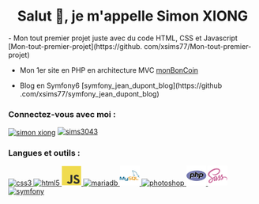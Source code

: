 <h1 align="center">Salut 👋, je m'appelle Simon XIONG</h1>
- Mon tout premier projet juste avec du code HTML, CSS et Javascript [Mon-tout-premier-projet](https://github. com/xsims77/Mon-tout-premier-projet)

- Mon 1er site en PHP en architecture MVC [monBonCoin](https://github.com/xsims77/monBonCoin)

- Blog en Symfony6 [symfony_jean_dupont_blog](https://github .com/xsims77/symfony_jean_dupont_blog)

<h3 align="left">Connectez-vous avec moi :</h3>
<p align="left">
<a href="https://linkedin.com/in/simon xiong" cible ="blank"><img align="center" src="https://raw.githubusercontent.com/rahuldkjain/github-profile-readme-generator/master/src/images/icons/Social/linked-in-alt .svg" alt="simon xiong" height="30" width="40" /></a>
<a href="https://discord.gg/sims3043" target="blank"><img align= "centre" src="https://raw.githubusercontent.com/rahuldkjain/github-profile-readme-generator/master/src/images/icons/Social/discord.svg" alt="sims3043" hauteur="30" width="40" /></a>
</p>

<h3 align="left">Langues et outils :</h3>
<p align="left"> <a href="https://www.w3schools.com/css/" target="_blank" rel="noreferrer"> <img src="https://raw.githubusercontent. com/devicons/devicon/master/icons/css3/css3-original-wordmark.svg" alt="css3" width="40" height="40"/> </a> <a href="https:// www.w3.org/html/" target="_blank" rel="noreferrer"> <img src="https://raw.githubusercontent.com/devicons/devicon/master/icons/html5/html5-original-wordmark .svg" alt="html5" width="40" height="40"/> </a> <a href="https://developer.mozilla.org/en-US/docs/Web/JavaScript" cible ="_blank" rel="noreferrer"> <img src="https://raw.githubusercontent.com/devicons/devicon/master/icons/javascript/javascript-original.svg" alt="javascript" width="40 " height="40"/> </a> <a href="https://mariadb.org/" target="_blank" rel="noreferrer"> <img src="https://www.vectorlogo. zone/logos/mariadb/mariadb-icon.svg" alt="mariadb" width="40" height="40"/> </a> <a href="https://www.mysql.com/" cible ="_blank" rel="noreferrer"> <img src="https://raw.githubusercontent.com/devicons/devicon/master/icons/mysql/mysql-original-wordmark.svg" alt="mysql" width= "40" height="40"/> </a> <a href="https://www.photoshop.com/fr" target="_blank" rel="noreferrer"> <img src="https:/ /raw.githubusercontent.com/devicons/devicon/master/icons/photoshop/photoshop-line.svg" alt="photoshop" width="40" height="40"/> </a> <a href="https ://www.php.net" target="_blank" rel="noreferrer"> <img src="https://raw.githubusercontent.com/devicons/devicon/master/icons/php/php-original.svg " alt="php" width="40" height="40"/> </a> <a href="https://sass-lang.com" target="_blank" rel="noreferrer"> <img src="https://raw.githubusercontent.com/devicons/devicon/master/icons/sass/sass-original.svg" alt="sass" width="40" height="40"/> </a> <a href="https://symfony.com" target="_blank" rel="noreferrer"> <img src="https://symfony.com/logos/symfony_black_03.svg" alt="symfony" width="40" height="40"/> </a> </p>
